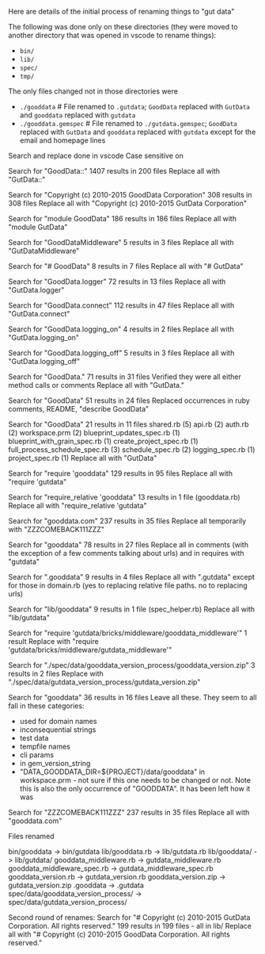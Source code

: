 Here are details of the initial process of renaming things to "gut data"

The following was done only on these directories (they were moved to another directory that was opened in vscode to rename things):
- `bin/`
- `lib/`
- `spec/`
- `tmp/`

The only files changed not in those directories were
- `./gooddata` # File renamed to `.gutdata`; `GoodData` replaced with `GutData` and `gooddata` replaced with `gutdata`
- `./gooddata.gemspec` # File renamed to `./gutdata.gemspec`; `GoodData` replaced with `GutData` and `gooddata` replaced with `gutdata` except for the email and homepage lines

Search and replace done in vscode
Case sensitive on

Search for "GoodData::"
1407 results in 200 files
Replace all with "GutData::"

Search for "Copyright (c) 2010-2015 GoodData Corporation"
308 results in 308 files
Replace all with "Copyright (c) 2010-2015 GutData Corporation"

Search for "module GoodData"
186 results in 186 files
Replace all with "module GutData"

Search for "GoodDataMiddleware"
5 results in 3 files
Replace all with "GutDataMiddleware"

Search for "# GoodData"
8 results in 7 files
Replace all with "# GutData"

Search for "GoodData.logger"
72 results in 13 files
Replace all with "GutData.logger"

Search for "GoodData.connect"
112 results in 47 files
Replace all with "GutData.connect"

Search for "GoodData.logging_on"
4 results in 2 files
Replace all with "GutData.logging_on"

Search for "GoodData.logging_off"
5 results in 3 files
Replace all with "GutData.logging_off"

Search for "GoodData."
71 results in 31 files
Verified they were all either method calls or comments
Replace all with "GutData."

Search for "GoodData"
51 results in 24 files
Replaced occurrences in ruby comments, README, "describe GoodData"

Search for "GoodData"
21 results in 11 files
shared.rb (5)
api.rb (2)
auth.rb (2)
workspace.prm (2)
blueprint_updates_spec.rb (1)
blueprint_with_grain_spec.rb (1)
create_project_spec.rb (1)
full_process_schedule_spec.rb (3)
schedule_spec.rb (2)
logging_spec.rb (1)
project_spec.rb (1)
Replace all with "GutData"

Search for "require 'gooddata"
129 results in 95 files
Replace all with "require 'gutdata"

Search for "require_relative 'gooddata"
13 results in 1 file (gooddata.rb)
Replace all with "require_relative 'gutdata"

Search for "gooddata.com"
237 results in 35 files
Replace all temporarily with "ZZZCOMEBACK111ZZZ"

Search for "gooddata"
78 results in 27 files
Replace all in comments (with the exception of a few comments talking about urls) and in requires with "gutdata"

Search for ".gooddata"
9 results in 4 files
Replace all with ".gutdata" except for those in domain.rb (yes to replacing relative file paths. no to replacing urls)

Search for "lib/gooddata"
9 results in 1 file (spec_helper.rb)
Replace all with "lib/gutdata"

Search for "require 'gutdata/bricks/middleware/gooddata_middleware'"
1 result
Replace with "require 'gutdata/bricks/middleware/gutdata_middleware'"

Search for "./spec/data/gooddata_version_process/gooddata_version.zip"
3 results in 2 files
Replace with "./spec/data/gutdata_version_process/gutdata_version.zip"

Search for "gooddata"
36 results in 16 files
Leave all these. They seem to all fall in these categories:
- used for domain names
- inconsequential strings
- test data
- tempfile names
- cli params
- in gem_version_string
- "DATA_GOODDATA_DIR=${PROJECT}/data/gooddata" in workspace.prm - not sure if this one needs to be changed or not. Note this is also the only occurrence of "GOODDATA". It has been left how it was

Search for "ZZZCOMEBACK111ZZZ"
237 results in 35 files
Replace all with "gooddata.com"

Files renamed

bin/gooddata -> bin/gutdata
lib/gooddata.rb -> lib/gutdata.rb
lib/gooddata/ -> lib/gutdata/
gooddata_middleware.rb -> gutdata_middleware.rb
gooddata_middleware_spec.rb -> gutdata_middleware_spec.rb
gooddata_version.rb -> gutdata_version.rb
gooddata_version.zip -> gutdata_version.zip
.gooddata -> .gutdata
spec/data/gooddata_version_process/ -> spec/data/gutdata_version_process/

Second round of renames:
Search for "# Copyright (c) 2010-2015 GutData Corporation. All rights reserved."
199 results in 199 files - all in lib/
Replace all with "# Copyright (c) 2010-2015 GoodData Corporation. All rights reserved."
